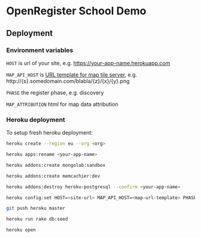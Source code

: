 # OpenRegister School Demo

## Deployment

### Environment variables

`HOST` is url of your site, e.g. https://your-app-name.herokuapp.com

`MAP_API_HOST` is [URL template for map tile server](http://leafletjs.com/reference.html#url-template), e.g. http://{s}.somedomain.com/blabla/{z}/{x}/{y}.png

`PHASE` the register phase, e.g. discovery

`MAP_ATTRIBUTION` html for map data attribution

### Heroku deployment

To setup fresh heroku deployment:

```sh
heroku create --region eu --org <org>

heroku apps:rename <your-app-name>

heroku addons:create mongolab:sandbox

heroku addons:create memcachier:dev

heroku addons:destroy heroku-postgresql --confirm <your-app-name>

heroku config:set HOST=<site-url> MAP_API_HOST=<map-url-template> PHASE=<register-phase> MAP_ATTRIBUTION=<data-attribution-html>

git push heroku master

heroku run rake db:seed

heroku open
```


